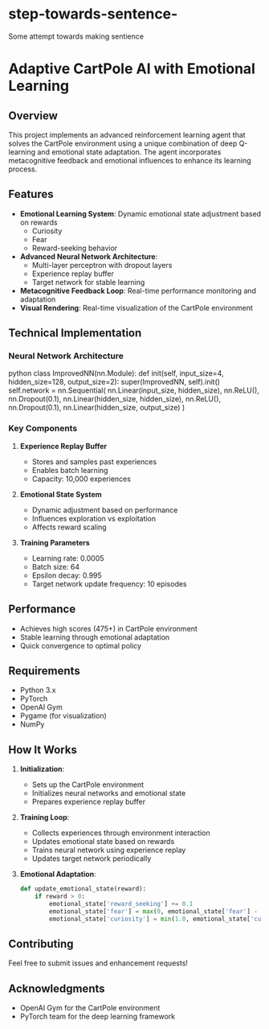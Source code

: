 # step-towards-sentence-
Some attempt towards making sentience 

# Adaptive CartPole AI with Emotional Learning

## Overview
This project implements an advanced reinforcement learning agent that solves the CartPole environment using a unique combination of deep Q-learning and emotional state adaptation. The agent incorporates metacognitive feedback and emotional influences to enhance its learning process.

## Features
- **Emotional Learning System**: Dynamic emotional state adjustment based on rewards
  - Curiosity
  - Fear
  - Reward-seeking behavior
- **Advanced Neural Network Architecture**:
  - Multi-layer perceptron with dropout layers
  - Experience replay buffer
  - Target network for stable learning
- **Metacognitive Feedback Loop**: Real-time performance monitoring and adaptation
- **Visual Rendering**: Real-time visualization of the CartPole environment

## Technical Implementation
### Neural Network Architecture

python
class ImprovedNN(nn.Module):
def init(self, input_size=4, hidden_size=128, output_size=2):
super(ImprovedNN, self).init()
self.network = nn.Sequential(
nn.Linear(input_size, hidden_size),
nn.ReLU(),
nn.Dropout(0.1),
nn.Linear(hidden_size, hidden_size),
nn.ReLU(),
nn.Dropout(0.1),
nn.Linear(hidden_size, output_size)
)


### Key Components
1. **Experience Replay Buffer**
   - Stores and samples past experiences
   - Enables batch learning
   - Capacity: 10,000 experiences

2. **Emotional State System**
   - Dynamic adjustment based on performance
   - Influences exploration vs exploitation
   - Affects reward scaling

3. **Training Parameters**
   - Learning rate: 0.0005
   - Batch size: 64
   - Epsilon decay: 0.995
   - Target network update frequency: 10 episodes

## Performance
- Achieves high scores (475+) in CartPole environment
- Stable learning through emotional adaptation
- Quick convergence to optimal policy

## Requirements
- Python 3.x
- PyTorch
- OpenAI Gym
- Pygame (for visualization)
- NumPy


## How It Works
1. **Initialization**:
   - Sets up the CartPole environment
   - Initializes neural networks and emotional state
   - Prepares experience replay buffer

2. **Training Loop**:
   - Collects experiences through environment interaction
   - Updates emotional state based on rewards
   - Trains neural network using experience replay
   - Updates target network periodically

3. **Emotional Adaptation**:
   ```python
   def update_emotional_state(reward):
       if reward > 0:
           emotional_state['reward_seeking'] += 0.1
           emotional_state['fear'] = max(0, emotional_state['fear'] - 0.05)
           emotional_state['curiosity'] = min(1.0, emotional_state['curiosity'] + 0.02)
   ```

## Contributing
Feel free to submit issues and enhancement requests!

## Acknowledgments
- OpenAI Gym for the CartPole environment
- PyTorch team for the deep learning framework

